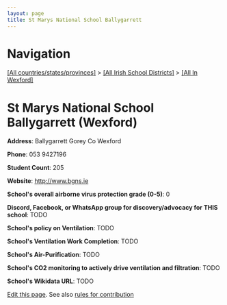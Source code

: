 ```yaml
---
layout: page
title: St Marys National School Ballygarrett
---
```

# Navigation

[[All countries/states/provinces]](../../..) > [[All Irish School Districts]](../..) > [[All In Wexford]](..)

# St Marys National School Ballygarrett (Wexford)

**Address**: Ballygarrett Gorey Co Wexford

**Phone**: 053 9427196

**Student Count**: 205

**Website**: <http://www.bgns.ie>

**School's overall airborne virus protection grade (0-5)**: 0

**Discord, Facebook, or WhatsApp group for discovery/advocacy for THIS school**: TODO

**School's policy on Ventilation**: TODO

**School's Ventilation Work Completion**: TODO

**School's Air-Purification**: TODO

**School's CO2 monitoring to actively drive ventilation and filtration**: TODO

**School's Wikidata URL**: TODO


[Edit this page](https://github.com/ventilate-schools/Ireland/edit/main/./Wexford/St_Marys_National_School_Ballygarrett.md). See also [rules for contribution](../../../contribution-rules/)